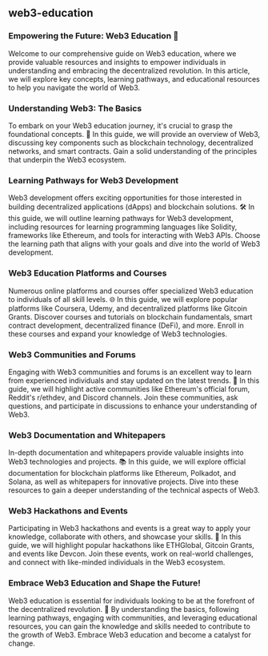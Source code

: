 ## web3-education

### Empowering the Future: Web3 Education 🌟

Welcome to our comprehensive guide on Web3 education, where we provide valuable resources and insights to empower individuals in understanding and embracing the decentralized revolution. In this article, we will explore key concepts, learning pathways, and educational resources to help you navigate the world of Web3.

### Understanding Web3: The Basics

To embark on your Web3 education journey, it's crucial to grasp the foundational concepts. 🧠 In this guide, we will provide an overview of Web3, discussing key components such as blockchain technology, decentralized networks, and smart contracts. Gain a solid understanding of the principles that underpin the Web3 ecosystem.

### Learning Pathways for Web3 Development

Web3 development offers exciting opportunities for those interested in building decentralized applications (dApps) and blockchain solutions. 🛠️ In this guide, we will outline learning pathways for Web3 development, including resources for learning programming languages like Solidity, frameworks like Ethereum, and tools for interacting with Web3 APIs. Choose the learning path that aligns with your goals and dive into the world of Web3 development.

### Web3 Education Platforms and Courses

Numerous online platforms and courses offer specialized Web3 education to individuals of all skill levels. 🌐 In this guide, we will explore popular platforms like Coursera, Udemy, and decentralized platforms like Gitcoin Grants. Discover courses and tutorials on blockchain fundamentals, smart contract development, decentralized finance (DeFi), and more. Enroll in these courses and expand your knowledge of Web3 technologies.

### Web3 Communities and Forums

Engaging with Web3 communities and forums is an excellent way to learn from experienced individuals and stay updated on the latest trends. 🌟 In this guide, we will highlight active communities like Ethereum's official forum, Reddit's r/ethdev, and Discord channels. Join these communities, ask questions, and participate in discussions to enhance your understanding of Web3.

### Web3 Documentation and Whitepapers

In-depth documentation and whitepapers provide valuable insights into Web3 technologies and projects. 📚 In this guide, we will explore official documentation for blockchain platforms like Ethereum, Polkadot, and Solana, as well as whitepapers for innovative projects. Dive into these resources to gain a deeper understanding of the technical aspects of Web3.

### Web3 Hackathons and Events

Participating in Web3 hackathons and events is a great way to apply your knowledge, collaborate with others, and showcase your skills. 🚀 In this guide, we will highlight popular hackathons like ETHGlobal, Gitcoin Grants, and events like Devcon. Join these events, work on real-world challenges, and connect with like-minded individuals in the Web3 ecosystem.

### Embrace Web3 Education and Shape the Future!

Web3 education is essential for individuals looking to be at the forefront of the decentralized revolution. 🌅 By understanding the basics, following learning pathways, engaging with communities, and leveraging educational resources, you can gain the knowledge and skills needed to contribute to the growth of Web3. Embrace Web3 education and become a catalyst for change.

